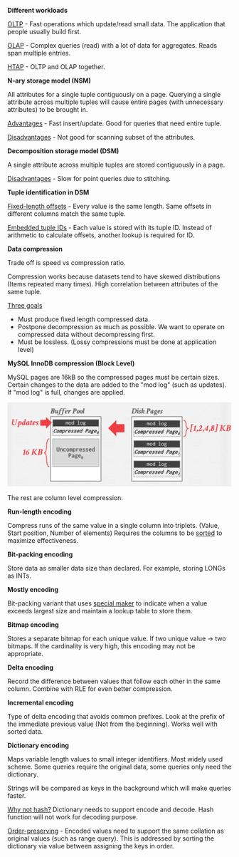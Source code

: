 **Different workloads**

<ins>OLTP</ins> - Fast operations which update/read small data. The application that people usually build first.

<ins>OLAP</ins> - Complex queries (read) with a lot of data for aggregates. Reads span multiple entries.

<ins>HTAP</ins> - OLTP and OLAP together.

**N-ary storage model (NSM)**

All attributes for a single tuple contiguously on a page. Querying a single attribute across multiple tuples will cause entire pages (with unnecessary attributes) to be brought in.

<ins>Advantages</ins> - Fast insert/update. Good for queries that need entire tuple.

<ins>Disadvantages</ins> - Not good for scanning subset of the attributes.

**Decomposition storage model (DSM)**

A single attribute across multiple tuples are stored contiguously in a page.

<ins>Disadvantages</ins> - Slow for point queries due to stitching.

**Tuple identification in DSM**

<ins>Fixed-length offsets</ins> - Every value is the same length. Same offsets in different columns match the same tuple.

<ins>Embedded tuple IDs</ins> - Each value is stored with its tuple ID. Instead of arithmetic to calculate offsets, another lookup is required for ID.

**Data compression**

Trade off is speed vs compression ratio.

Compression works because datasets tend to have skewed distributions (Items repeated many times). High correlation between attributes of the same tuple.

<ins>Three goals</ins>

- Must produce fixed length compressed data.
- Postpone decompression as much as possible. We want to operate on compressed data without decompressing first.
- Must be lossless. (Lossy compressions must be done at application level)

**MySQL InnoDB compression (Block Level)**

MySQL pages are 16kB so the compressed pages must be certain sizes. Certain changes to the data are added to the "mod log" (such as updates). If "mod log" is full, changes are applied.

![](images/Pasted%20image%2020220913124415.png)

The rest are column level compression.

**Run-length encoding**

Compress runs of the same value in a single column into triplets. (Value, Start position, Number of elements) Requires the columns to be <ins>sorted</ins> to maximize effectiveness.

**Bit-packing encoding**

Store data as smaller data size than declared. For example, storing LONGs as INTs.

**Mostly encoding**

Bit-packing variant that uses <ins>special maker</ins> to indicate when a value exceeds largest size and maintain a lookup table to store them.

**Bitmap encoding**

Stores a separate bitmap for each unique value. If two unique value -> two bitmaps. If the cardinality is very high, this encoding may not be appropriate.

**Delta encoding**

Record the difference between values that follow each other in the same column. Combine with RLE for even better compression.

**Incremental encoding**

Type of delta encoding that avoids common prefixes. Look at the prefix of the immediate previous value (Not from the beginning). Works well with sorted data.

**Dictionary encoding**

Maps variable length values to small integer identifiers. Most widely used scheme. Some queries require the original data, some queries only need the dictionary.

Strings will be compared as keys in the background which will make queries faster.

<ins>Why not hash?</ins> Dictionary needs to support encode and decode. Hash function will not work for decoding purpose.

<ins>Order-preserving</ins> - Encoded values need to support the same collation as original values (such as range query). This is addressed by sorting the dictionary via value between assigning the keys in order.
